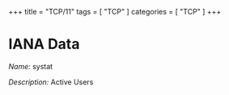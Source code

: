 +++
title = "TCP/11"
tags = [ "TCP" ]
categories = [ "TCP" ]
+++

# IANA Data

_Name:_ systat

_Description:_ Active Users

